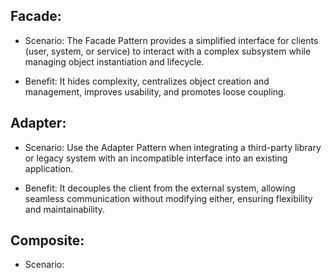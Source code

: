 ## Facade:
- Scenario: The Facade Pattern provides a simplified interface for clients (user, system, or service) to interact with a complex subsystem while managing object instantiation and lifecycle.

- Benefit: It hides complexity, centralizes object creation and management, improves usability, and promotes loose coupling.

## Adapter: 
- Scenario: Use the Adapter Pattern when integrating a third-party library or legacy system with an incompatible interface into an existing application.

- Benefit: It decouples the client from the external system, allowing seamless communication without modifying either, ensuring flexibility and maintainability. 

## Composite:
- Scenario: 
